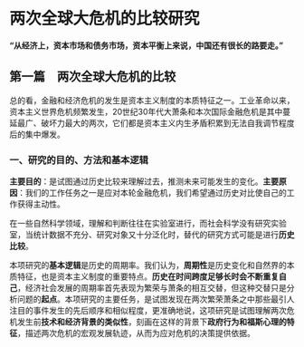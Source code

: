 # 两次全球大危机的比较研究

**“从经济上，资本市场和债务市场，资本平衡上来说，中国还有很长的路要走。”**

## 第一篇　两次全球大危机的比较

总的看，金融和经济危机的发生是资本主义制度的本质特征之一。工业革命以来，资本主义世界危机频繁发生，20世纪30年代大萧条和本次国际金融危机是其中蔓延最广、破坏力最大的两次，它们都是资本主义内生矛盾积累到无法自我调节程度后的集中爆发。

### 一、研究的目的、方法和基本逻辑

**主要目的**：是试图通过历史比较来理解过去，推测未来可能发生的变化。**主要原因**：我们的工作任务之一是应对本轮金融危机，我们希望通过历史对比使自己的工作获得主动性。

在一些自然科学领域，理解和判断往往在实验室进行，而社会科学没有研究实验室，当统计数据不充分、研究对象又十分泛化时，替代的研究方式可能是进行**历史比较**。

本项研究的**基本逻辑**是历史的周期率。我们认为，**周期性**是历史变化和自然界的本质特征，也是资本主义制度的重要特点。**历史在时间跨度足够长时会不断重复自己**，经济社会发展的周期率首先表现为繁荣与萧条的相互交替，但这种交替只是分析问题的**起点**。本项研究的主要任务，是试图发现在两次繁荣萧条之中那些最引人注目的事件发生的先后顺序和相似程度，更准确地说，这项研究是试图理解两次危机发生前**技术和经济背景的类似性**，刻画在这样的背景下**政府行为和福斯心理的特征**，描述两次危机的宏观发展轨迹，从而为应对危机的决策提供依据。

